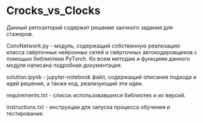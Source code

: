 # Crocks_vs_Clocks
Данный репозиторий содержит решение заочного задания для стажеров.

ConvNetwork.py - модуль, содержащий собственную реализацию класса свёрточных нейронных сетей и свёрточных автокодировщиков с помощью библиотеки PyTorch. Ко всем методам и функциям данного модуля написана подробная документация.

solution.ipynb - jupyter-notebook файл, содержащий описание подхода и идей решения, а также код, реализующий эти идеи.

requirements.txt - список использовавшихся библиотек и их версий.

instructions.txt - инструкции для запуска процесса обучения и тестирования.

